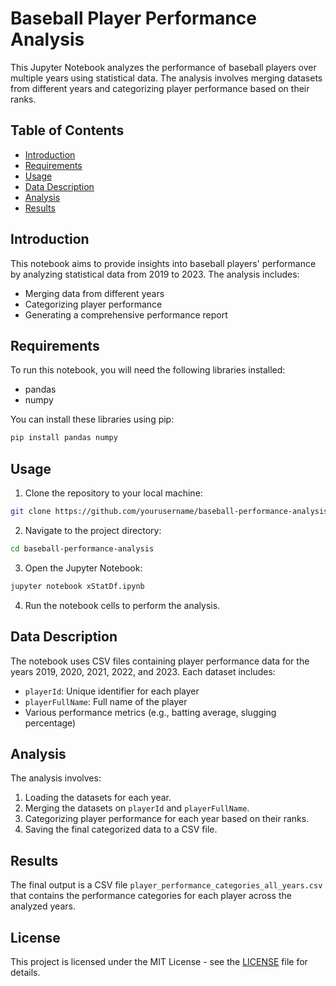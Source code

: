 # Baseball Player Performance Analysis

This Jupyter Notebook analyzes the performance of baseball players over multiple years using statistical data. The analysis involves merging datasets from different years and categorizing player performance based on their ranks.

## Table of Contents

- [Introduction](#introduction)
- [Requirements](#requirements)
- [Usage](#usage)
- [Data Description](#data-description)
- [Analysis](#analysis)
- [Results](#results)

## Introduction

This notebook aims to provide insights into baseball players' performance by analyzing statistical data from 2019 to 2023. The analysis includes:

- Merging data from different years
- Categorizing player performance
- Generating a comprehensive performance report

## Requirements

To run this notebook, you will need the following libraries installed:

- pandas
- numpy

You can install these libraries using pip:

```sh
pip install pandas numpy
```

## Usage

1. Clone the repository to your local machine:

```sh
git clone https://github.com/yourusername/baseball-performance-analysis.git
```

2. Navigate to the project directory:

```sh
cd baseball-performance-analysis
```

3. Open the Jupyter Notebook:

```sh
jupyter notebook xStatDf.ipynb
```

4. Run the notebook cells to perform the analysis.

## Data Description

The notebook uses CSV files containing player performance data for the years 2019, 2020, 2021, 2022, and 2023. Each dataset includes:

- `playerId`: Unique identifier for each player
- `playerFullName`: Full name of the player
- Various performance metrics (e.g., batting average, slugging percentage)

## Analysis

The analysis involves:

1. Loading the datasets for each year.
2. Merging the datasets on `playerId` and `playerFullName`.
3. Categorizing player performance for each year based on their ranks.
4. Saving the final categorized data to a CSV file.

## Results

The final output is a CSV file `player_performance_categories_all_years.csv` that contains the performance categories for each player across the analyzed years.

## License

This project is licensed under the MIT License - see the [LICENSE](LICENSE) file for details.

